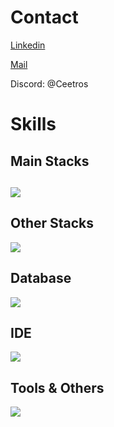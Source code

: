<p align="center">
    <h1>Contact</h1>
    <a href="https://www.linkedin.com/in/ceetros/">
        <p>Linkedin</p>
    </a>
     <a href="mailto://joaoraphaelpp@gmail.com">
        <p>Mail</p>
    </a>
    <p>Discord: @Ceetros</p>
    <h1>Skills</h1>
    <h2>Main Stacks<h2>
    <img src="https://skillicons.dev/icons?i=c,cpp,cs,lua,js,ts,nodejs,unity&theme=light" />
    <h2>Other Stacks</h2>
    <img src="https://skillicons.dev/icons?i=unreal,java,react,vue,angular,nextjs,nestjs,qt&theme=light&perline=8" />
    <h2>Database</h2>
    <img src="https://skillicons.dev/icons?i=mysql,mongodb,postgres&theme=light"/>
    <h2>IDE</h2>
    <img src="https://skillicons.dev/icons?i=vscode,visualstudio,idea&theme=light&perline=6" />
    <h2>Tools & Others</h2>
    <img src="https://skillicons.dev/icons?i=git,docker,vim,gitlab,kubernetes,arduino,cmake,githubactions,grafana,linux,nginx,rabbitmq,redis,&theme=light&perline=6" />
</p>
